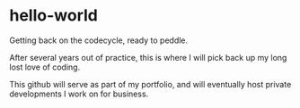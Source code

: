 # hello-world
Getting back on the codecycle, ready to peddle.

After several years out of practice, this is where I will pick back up my long lost love of coding. 

This github will serve as part of my portfolio, and will eventually host private developments
I work on for business. 
